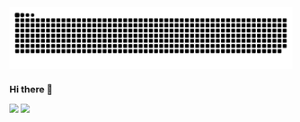 <picture>
  <source media="(prefers-color-scheme: dark)" srcset="https://raw.githubusercontent.com/Underglaze-Blue/Underglaze-Blue/output/github-contribution-grid-snake-dark.svg">
  <source media="(prefers-color-scheme: light)" srcset="https://raw.githubusercontent.com/Underglaze-Blue/Underglaze-Blue/output/github-contribution-grid-snake.svg">
  <img alt="github contribution grid snake animation" src="https://raw.githubusercontent.com/Underglaze-Blue/Underglaze-Blue/output/github-contribution-grid-snake.svg">
</picture>

### Hi there 👋

![](https://github-readme-stats.vercel.app/api?username=underglaze-blue&count_private=true&show_icons=true&icon_color=0366d6&text_color=24292e&bg_color=ffffff&hide_title=true)
![](https://github-readme-stats.vercel.app/api/top-langs/?username=underglaze-blue&layout=compact)

<!--
**Underglaze-Blue/Underglaze-Blue** is a ✨ _special_ ✨ repository because its `README.md` (this file) appears on your GitHub profile.

Here are some ideas to get you started:

- 🔭 I’m currently working on ...
- 🌱 I’m currently learning ...
- 👯 I’m looking to collaborate on ...
- 🤔 I’m looking for help with ...
- 💬 Ask me about ...
- 📫 How to reach me: ...
- 😄 Pronouns: ...
- ⚡ Fun fact: ...
-->
